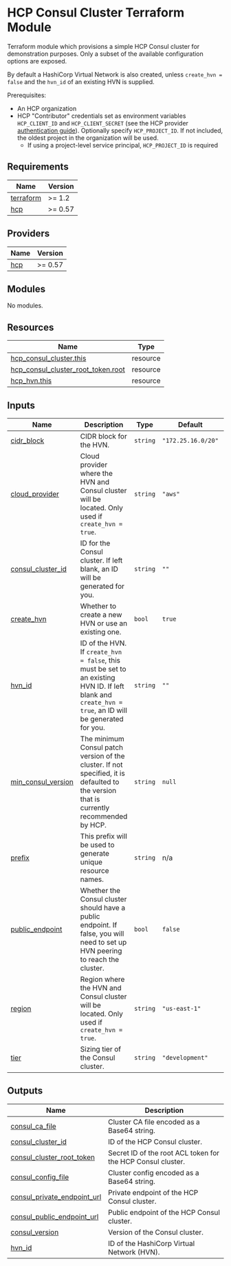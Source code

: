 # HCP Consul Cluster Terraform Module

Terraform module which provisions a simple HCP Consul cluster for demonstration purposes. Only a subset of the available configuration options are exposed.

By default a HashiCorp Virtual Network is also created, unless `create_hvn = false` and the `hvn_id` of an existing HVN is supplied.

Prerequisites:

- An HCP organization
- HCP "Contributor" credentials set as environment variables `HCP_CLIENT_ID` and `HCP_CLIENT_SECRET` (see the HCP provider [authentication guide](https://registry.terraform.io/providers/hashicorp/hcp/latest/docs/guides/auth)). Optionally specify `HCP_PROJECT_ID`. If not included, the oldest project in the organization will be used.
  - If using a project-level service principal, `HCP_PROJECT_ID` is required

<!-- BEGIN_TF_DOCS -->
## Requirements

| Name | Version |
|------|---------|
| <a name="requirement_terraform"></a> [terraform](#requirement\_terraform) | >= 1.2 |
| <a name="requirement_hcp"></a> [hcp](#requirement\_hcp) | >= 0.57 |

## Providers

| Name | Version |
|------|---------|
| <a name="provider_hcp"></a> [hcp](#provider\_hcp) | >= 0.57 |

## Modules

No modules.

## Resources

| Name | Type |
|------|------|
| [hcp_consul_cluster.this](https://registry.terraform.io/providers/hashicorp/hcp/latest/docs/resources/consul_cluster) | resource |
| [hcp_consul_cluster_root_token.root](https://registry.terraform.io/providers/hashicorp/hcp/latest/docs/resources/consul_cluster_root_token) | resource |
| [hcp_hvn.this](https://registry.terraform.io/providers/hashicorp/hcp/latest/docs/resources/hvn) | resource |

## Inputs

| Name | Description | Type | Default | Required |
|------|-------------|------|---------|:--------:|
| <a name="input_cidr_block"></a> [cidr\_block](#input\_cidr\_block) | CIDR block for the HVN. | `string` | `"172.25.16.0/20"` | no |
| <a name="input_cloud_provider"></a> [cloud\_provider](#input\_cloud\_provider) | Cloud provider where the HVN and Consul cluster will be located. Only used if `create_hvn = true`. | `string` | `"aws"` | no |
| <a name="input_consul_cluster_id"></a> [consul\_cluster\_id](#input\_consul\_cluster\_id) | ID for the Consul cluster. If left blank, an ID will be generated for you. | `string` | `""` | no |
| <a name="input_create_hvn"></a> [create\_hvn](#input\_create\_hvn) | Whether to create a new HVN or use an existing one. | `bool` | `true` | no |
| <a name="input_hvn_id"></a> [hvn\_id](#input\_hvn\_id) | ID of the HVN. If `create_hvn = false`, this must be set to an existing HVN ID. If left blank and `create_hvn = true`, an ID will be generated for you. | `string` | `""` | no |
| <a name="input_min_consul_version"></a> [min\_consul\_version](#input\_min\_consul\_version) | The minimum Consul patch version of the cluster. If not specified, it is defaulted to the version that is currently recommended by HCP. | `string` | `null` | no |
| <a name="input_prefix"></a> [prefix](#input\_prefix) | This prefix will be used to generate unique resource names. | `string` | n/a | yes |
| <a name="input_public_endpoint"></a> [public\_endpoint](#input\_public\_endpoint) | Whether the Consul cluster should have a public endpoint. If false, you will need to set up HVN peering to reach the cluster. | `bool` | `false` | no |
| <a name="input_region"></a> [region](#input\_region) | Region where the HVN and Consul cluster will be located. Only used if `create_hvn = true`. | `string` | `"us-east-1"` | no |
| <a name="input_tier"></a> [tier](#input\_tier) | Sizing tier of the Consul cluster. | `string` | `"development"` | no |

## Outputs

| Name | Description |
|------|-------------|
| <a name="output_consul_ca_file"></a> [consul\_ca\_file](#output\_consul\_ca\_file) | Cluster CA file encoded as a Base64 string. |
| <a name="output_consul_cluster_id"></a> [consul\_cluster\_id](#output\_consul\_cluster\_id) | ID of the HCP Consul cluster. |
| <a name="output_consul_cluster_root_token"></a> [consul\_cluster\_root\_token](#output\_consul\_cluster\_root\_token) | Secret ID of the root ACL token for the HCP Consul cluster. |
| <a name="output_consul_config_file"></a> [consul\_config\_file](#output\_consul\_config\_file) | Cluster config encoded as a Base64 string. |
| <a name="output_consul_private_endpoint_url"></a> [consul\_private\_endpoint\_url](#output\_consul\_private\_endpoint\_url) | Private endpoint of the HCP Consul cluster. |
| <a name="output_consul_public_endpoint_url"></a> [consul\_public\_endpoint\_url](#output\_consul\_public\_endpoint\_url) | Public endpoint of the HCP Consul cluster. |
| <a name="output_consul_version"></a> [consul\_version](#output\_consul\_version) | Version of the Consul cluster. |
| <a name="output_hvn_id"></a> [hvn\_id](#output\_hvn\_id) | ID of the HashiCorp Virtual Network (HVN). |
<!-- END_TF_DOCS -->